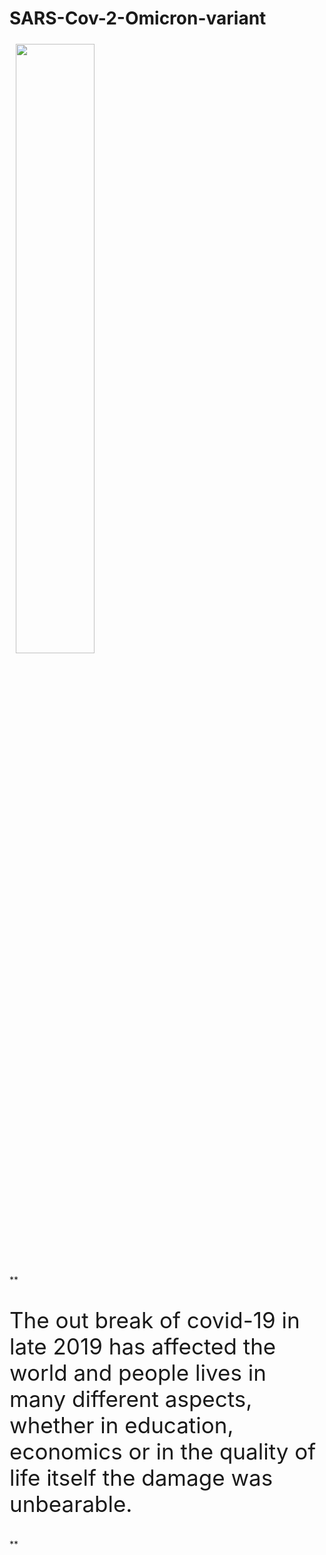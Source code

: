 # SARS-Cov-2-Omicron-variant

<div style="display: inline;padding: 5px;">
  <img src="https://www.paho.org/sites/default/files/styles/max_1500x1500/public/2020-02/coronavirus-creativeneko-shutterstock-com.jpg?itok=BdPiNMyz" width=50% height=50%  , style="display: inline;padding: 5px;">

** <p style=" font-size: 2.5em; ">The out break of covid-19 in late 2019 has affected the world and people lives in many different  aspects, whether in education, economics or in the quality of life itself the damage was unbearable.</P>**

</div>
